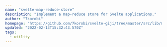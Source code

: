 ```yaml
---
name: "svelte-map-reduce-store"
description: "Implement a map-reduce store for Svelte applications."
author: "7korobi"
homepage: "https://github.com/7korobi/svelte-giji/tree/master/src/lib/map-reduce"
updated: "2022-02-13T15:32:43.570Z"
tags: 
  - utility
---
```

